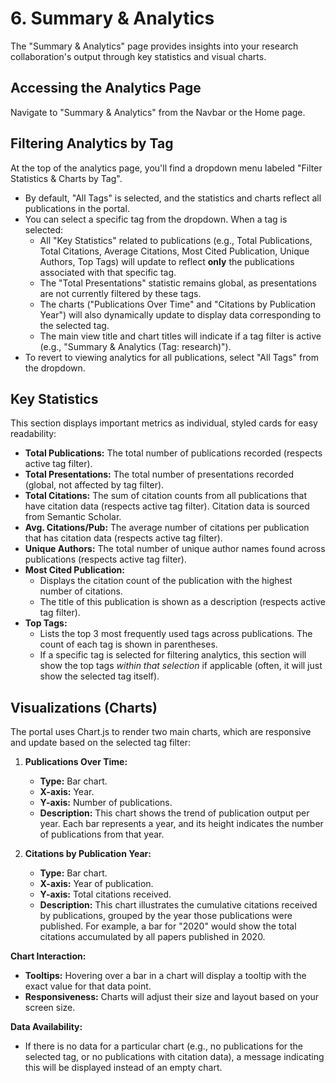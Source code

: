 
# 6. Summary & Analytics

The "Summary & Analytics" page provides insights into your research collaboration's output through key statistics and visual charts.

## Accessing the Analytics Page

Navigate to "Summary & Analytics" from the Navbar or the Home page.

## Filtering Analytics by Tag

At the top of the analytics page, you'll find a dropdown menu labeled "Filter Statistics & Charts by Tag".

*   By default, "All Tags" is selected, and the statistics and charts reflect all publications in the portal.
*   You can select a specific tag from the dropdown. When a tag is selected:
    *   All "Key Statistics" related to publications (e.g., Total Publications, Total Citations, Average Citations, Most Cited Publication, Unique Authors, Top Tags) will update to reflect **only** the publications associated with that specific tag.
    *   The "Total Presentations" statistic remains global, as presentations are not currently filtered by these tags.
    *   The charts ("Publications Over Time" and "Citations by Publication Year") will also dynamically update to display data corresponding to the selected tag.
    *   The main view title and chart titles will indicate if a tag filter is active (e.g., "Summary & Analytics (Tag: research)").
*   To revert to viewing analytics for all publications, select "All Tags" from the dropdown.

## Key Statistics

This section displays important metrics as individual, styled cards for easy readability:

*   **Total Publications:** The total number of publications recorded (respects active tag filter).
*   **Total Presentations:** The total number of presentations recorded (global, not affected by tag filter).
*   **Total Citations:** The sum of citation counts from all publications that have citation data (respects active tag filter). Citation data is sourced from Semantic Scholar.
*   **Avg. Citations/Pub:** The average number of citations per publication that has citation data (respects active tag filter).
*   **Unique Authors:** The total number of unique author names found across publications (respects active tag filter).
*   **Most Cited Publication:**
    *   Displays the citation count of the publication with the highest number of citations.
    *   The title of this publication is shown as a description (respects active tag filter).
*   **Top Tags:**
    *   Lists the top 3 most frequently used tags across publications. The count of each tag is shown in parentheses.
    *   If a specific tag is selected for filtering analytics, this section will show the top tags *within that selection* if applicable (often, it will just show the selected tag itself).

## Visualizations (Charts)

The portal uses Chart.js to render two main charts, which are responsive and update based on the selected tag filter:

1.  **Publications Over Time:**
    *   **Type:** Bar chart.
    *   **X-axis:** Year.
    *   **Y-axis:** Number of publications.
    *   **Description:** This chart shows the trend of publication output per year. Each bar represents a year, and its height indicates the number of publications from that year.

2.  **Citations by Publication Year:**
    *   **Type:** Bar chart.
    *   **X-axis:** Year of publication.
    *   **Y-axis:** Total citations received.
    *   **Description:** This chart illustrates the cumulative citations received by publications, grouped by the year those publications were published. For example, a bar for "2020" would show the total citations accumulated by all papers published in 2020.

**Chart Interaction:**
*   **Tooltips:** Hovering over a bar in a chart will display a tooltip with the exact value for that data point.
*   **Responsiveness:** Charts will adjust their size and layout based on your screen size.

**Data Availability:**
*   If there is no data for a particular chart (e.g., no publications for the selected tag, or no publications with citation data), a message indicating this will be displayed instead of an empty chart.
